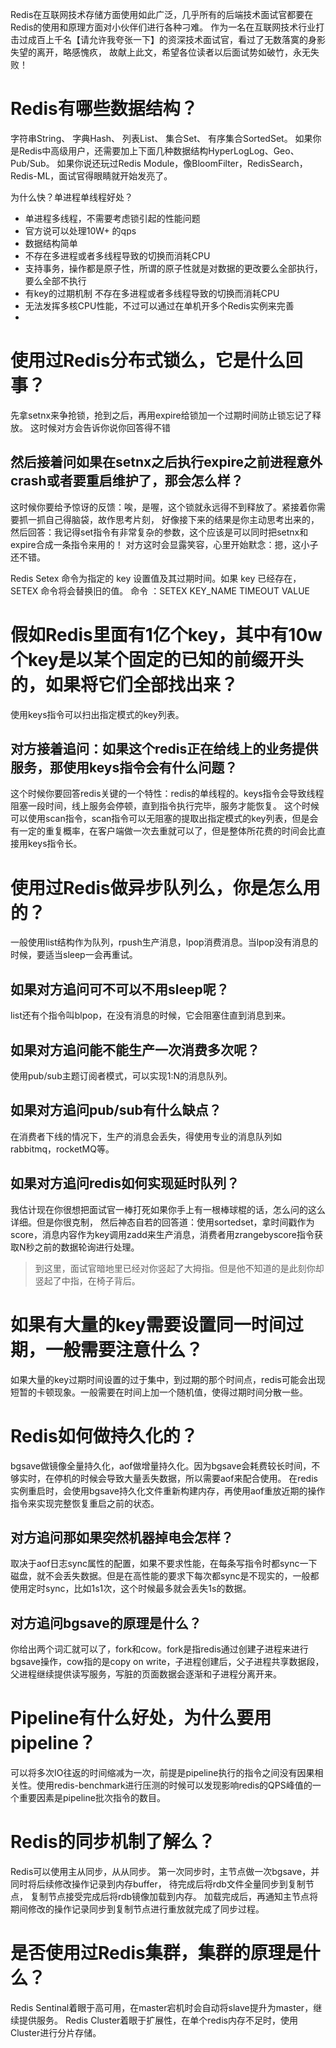 Redis在互联网技术存储方面使用如此广泛，几乎所有的后端技术面试官都要在Redis的使用和原理方面对小伙伴们进行各种刁难。
作为一名在互联网技术行业打击过成百上千名【请允许我夸张一下】的资深技术面试官，看过了无数落寞的身影失望的离开，略感愧疚，
故献上此文，希望各位读者以后面试势如破竹，永无失败！

# Redis有哪些数据结构？
字符串String、
字典Hash、
列表List、
集合Set、
有序集合SortedSet。
如果你是Redis中高级用户，还需要加上下面几种数据结构HyperLogLog、Geo、Pub/Sub。
如果你说还玩过Redis Module，像BloomFilter，RedisSearch，Redis-ML，面试官得眼睛就开始发亮了。


为什么快？单进程单线程好处？
- 单进程多线程，不需要考虑锁引起的性能问题
- 官方说可以处理10W+ 的qps
- 数据结构简单
- 不存在多进程或者多线程导致的切换而消耗CPU
- 支持事务，操作都是原子性，所谓的原子性就是对数据的更改要么全部执行，要么全部不执行 
- 有key的过期机制
不存在多进程或者多线程导致的切换而消耗CPU
- 无法发挥多核CPU性能，不过可以通过在单机开多个Redis实例来完善
- 

# 使用过Redis分布式锁么，它是什么回事？
先拿setnx来争抢锁，抢到之后，再用expire给锁加一个过期时间防止锁忘记了释放。
这时候对方会告诉你说你回答得不错

## 然后接着问如果在setnx之后执行expire之前进程意外crash或者要重启维护了，那会怎么样？
这时候你要给予惊讶的反馈：唉，是喔，这个锁就永远得不到释放了。紧接着你需要抓一抓自己得脑袋，故作思考片刻，
好像接下来的结果是你主动思考出来的，然后回答：我记得set指令有非常复杂的参数，这个应该是可以同时把setnx和expire合成一条指令来用的！
对方这时会显露笑容，心里开始默念：摁，这小子还不错。
  
Redis Setex 命令为指定的 key 设置值及其过期时间。如果 key 已经存在， SETEX 命令将会替换旧的值。
 命令 ：SETEX KEY_NAME TIMEOUT VALUE
 
# 假如Redis里面有1亿个key，其中有10w个key是以某个固定的已知的前缀开头的，如果将它们全部找出来？
使用keys指令可以扫出指定模式的key列表。

## 对方接着追问：如果这个redis正在给线上的业务提供服务，那使用keys指令会有什么问题？
这个时候你要回答redis关键的一个特性：redis的单线程的。keys指令会导致线程阻塞一段时间，线上服务会停顿，直到指令执行完毕，服务才能恢复。
这个时候可以使用scan指令，scan指令可以无阻塞的提取出指定模式的key列表，但是会有一定的重复概率，在客户端做一次去重就可以了，但是整体所花费的时间会比直接用keys指令长。


# 使用过Redis做异步队列么，你是怎么用的？
一般使用list结构作为队列，rpush生产消息，lpop消费消息。当lpop没有消息的时候，要适当sleep一会再重试。
## 如果对方追问可不可以不用sleep呢？
list还有个指令叫blpop，在没有消息的时候，它会阻塞住直到消息到来。
## 如果对方追问能不能生产一次消费多次呢？
使用pub/sub主题订阅者模式，可以实现1:N的消息队列。

## 如果对方追问pub/sub有什么缺点？
在消费者下线的情况下，生产的消息会丢失，得使用专业的消息队列如rabbitmq，rocketMQ等。

## 如果对方追问redis如何实现延时队列？
我估计现在你很想把面试官一棒打死如果你手上有一根棒球棍的话，怎么问的这么详细。但是你很克制，
然后神态自若的回答道：使用sortedset，拿时间戳作为score，消息内容作为key调用zadd来生产消息，消费者用zrangebyscore指令获取N秒之前的数据轮询进行处理。
> 到这里，面试官暗地里已经对你竖起了大拇指。但是他不知道的是此刻你却竖起了中指，在椅子背后。

# 如果有大量的key需要设置同一时间过期，一般需要注意什么？
如果大量的key过期时间设置的过于集中，到过期的那个时间点，redis可能会出现短暂的卡顿现象。一般需要在时间上加一个随机值，使得过期时间分散一些。

# Redis如何做持久化的？
bgsave做镜像全量持久化，aof做增量持久化。因为bgsave会耗费较长时间，不够实时，在停机的时候会导致大量丢失数据，所以需要aof来配合使用。
在redis实例重启时，会使用bgsave持久化文件重新构建内存，再使用aof重放近期的操作指令来实现完整恢复重启之前的状态。
## 对方追问那如果突然机器掉电会怎样？
取决于aof日志sync属性的配置，如果不要求性能，在每条写指令时都sync一下磁盘，就不会丢失数据。但是在高性能的要求下每次都sync是不现实的，一般都使用定时sync，比如1s1次，这个时候最多就会丢失1s的数据。
## 对方追问bgsave的原理是什么？
你给出两个词汇就可以了，fork和cow。fork是指redis通过创建子进程来进行bgsave操作，cow指的是copy on write，子进程创建后，父子进程共享数据段，父进程继续提供读写服务，写脏的页面数据会逐渐和子进程分离开来。

# Pipeline有什么好处，为什么要用pipeline？
可以将多次IO往返的时间缩减为一次，前提是pipeline执行的指令之间没有因果相关性。使用redis-benchmark进行压测的时候可以发现影响redis的QPS峰值的一个重要因素是pipeline批次指令的数目。

# Redis的同步机制了解么？
Redis可以使用主从同步，从从同步。
第一次同步时，主节点做一次bgsave，并同时将后续修改操作记录到内存buffer，
待完成后将rdb文件全量同步到复制节点，
复制节点接受完成后将rdb镜像加载到内存。
加载完成后，再通知主节点将期间修改的操作记录同步到复制节点进行重放就完成了同步过程。

# 是否使用过Redis集群，集群的原理是什么？
Redis Sentinal着眼于高可用，在master宕机时会自动将slave提升为master，继续提供服务。
Redis Cluster着眼于扩展性，在单个redis内存不足时，使用Cluster进行分片存储。